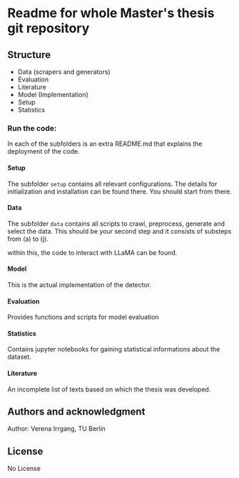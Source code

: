 # Readme for whole Master's thesis git repository

## Structure

- Data (scrapers and generators)
- Evaluation
- Literature
- Model (Implementation)
- Setup
- Statistics

### Run the code:
In each of the subfolders is an extra README.md that explains the deployment of the code. 

#### Setup

The subfolder `setup` contains all relevant configurations. The details for initialization and installation can be found there. You should start from there.

#### Data

The subfolder `data` contains all scripts to crawl, preprocess, generate and select the data. This should be your second step and it consists of substeps from (a) to (j).

within this, the code to interact with LLaMA can be found.

#### Model

This is the actual implementation of the detector.

#### Evaluation

Provides functions and scripts for model evaluation

#### Statistics

Contains jupyter notebooks for gaining statistical informations about the dataset.

#### Literature

An incomplete list of texts based on which the thesis was developed.



## Authors and acknowledgment
Author: Verena Irrgang, TU Berlin

## License
No License
